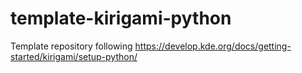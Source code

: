 # template-kirigami-python
Template repository following https://develop.kde.org/docs/getting-started/kirigami/setup-python/
